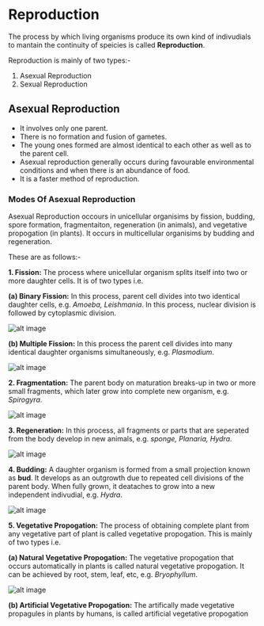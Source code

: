 # Reproduction
The process by which living organisms produce its own kind of indivudials to mantain the continuity of speicies is called **Reproduction**.

Reproduction is mainly of two types:-
1. Asexual Reproduction
2. Sexual Reproduction
  
## Asexual Reproduction
* It involves only one parent.
* There is no formation and fusion of gametes.
* The young ones formed are almost identical to each other as well as to the parent cell.
* Asexual reproduction generally occurs during favourable environmental conditions and when there is an abundance of food.
* It is a faster method of reproduction.

### Modes Of Asexual Reproduction
  Asexual Reproduction occours in unicellular organisims by fission, budding, spore formation, fragmentaiton, regeneration (in animals), and vegetative propogation (in plants). It occurs in multicellular organisims by budding and regeneration.
  
  These are as follows:-
  
**1. Fission:** The process where unicellular organism splits itself into two or more daughter cells. It is of two types i.e.
  
  **(a) Binary Fission:** In this process, parent cell divides into two identical daughter cells, e.g. *Amoeba, Leishmania*.
  In this process, nuclear division is followed by cytoplasmic division.
  
![alt image](https://live.staticflickr.com/65535/47809733542_8333a85472_o.png)
  
  **(b) Multiple Fission:** In this process the parent cell divides into many identical daughter organisms simultaneously, e.g. *Plasmodium*.
   
![alt image](https://live.staticflickr.com/65535/33984694468_2cc4d0e643_o.png)
 
**2. Fragmentation:** The parent body on maturation breaks-up in two or more small fragments, which later grow into complete new organism, e.g. *Spirogyra*.

![alt image](https://live.staticflickr.com/65535/47072560314_74570cae3c_o.png)

**3. Regeneration:** In this process, all fragments or parts that are seperated from the body develop in new animals, e.g. *sponge, Planaria, Hydra*.

![alt image](https://live.staticflickr.com/65535/47862041011_31acd7fdb7_o.png)

**4. Budding:** A daughter organism is formed from a small projection known as **bud**. It develops as an outgrowth due to repeated cell divisions of the parent body. When fully grown, it deataches to grow into a new independent indivudial, e.g. *Hydra*.

![alt image](https://live.staticflickr.com/65535/33984660788_d92c0d4b63_o.png)

**5. Vegetative Propogation:** The process of obtaining complete plant from any vegetative part of plant is called vegetative propogation. This is mainly of two 
types i.e.

  **(a) Natural Vegetative Propogation:** The vegetative propogation that occurs automatically in plants is called natural vegetative propogation. It can be achieved by root, stem, leaf, etc, e.g. *Bryophyllum*.

![alt image](https://haygot.s3.amazonaws.com/questions/1024600_1110100_ans_7a1778b1447842458cbebdb4aa49fbcc.png)

  **(b) Artificial Vegetative Propogation:** The artifically made vegetative propagules in plants by humans, is called artificial vegetative propogation
